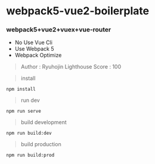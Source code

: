 # webpack5-vue2-boilerplate

### webpack5+vue2+vuex+vue-router
- No Use Vue Cli
- Use Webpack 5
- Webpack Optimize

> Author : Ryuhojin
> Lighthouse Score : 100

> install
```
npm install
```

> run dev
```
npm run serve
```

> build development
```
npm run build:dev
```

> build production
```
npm run build:prod
```
